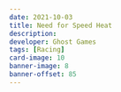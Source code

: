 ```yaml
---
date: 2021-10-03
title: Need for Speed Heat
description:
developer: Ghost Games
tags: [Racing]
card-image: 10
banner-image: 8
banner-offset: 85
---
```

